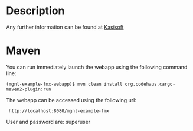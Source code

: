 Description
===========

Any further information can be found at [Kasisoft](https://kasisoft.com)


Maven
=====

You can run immediately launch the webapp using the following command line:

    (mgnl-example-fmx-webapp)$ mvn clean install org.codehaus.cargo-maven2-plugin:run

The webapp can be accessed using the following url:

     http://localhost:8080/mgnl-example-fmx

User and password are: superuser


